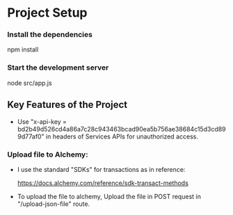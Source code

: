 # Project Setup

### Install the dependencies

npm install

### Start the development server

node src/app.js

## Key Features of the Project

- Use "x-api-key = bd2b49d526cd4a86a7c28c943463bcad90ea5b756ae38684c15d3cd899d77af0" in headers of Services APIs for unauthorized access.

### Upload file to Alchemy: 
- I use the standard "SDKs" for transactions as in reference:

  https://docs.alchemy.com/reference/sdk-transact-methods

- To upload the file to alchemy, Upload the file in POST request in "/upload-json-file" route.







